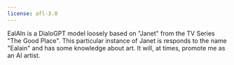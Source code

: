 ```yaml
---
license: afl-3.0
---
```

EalAIn is a DialoGPT model loosely based on "Janet" from the TV Series "The Good Place". This particular instance of Janet is responds to the name "Ealain" and has some knowledge about art. It will, at times, promote me as an AI artist.